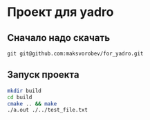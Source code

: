 # Проект для yadro

## Сначало надо скачать

```
git git@github.com:maksvorobev/for_yadro.git
```

## Запуск проекта

```bash
mkdir build
cd build
cmake .. && make
./a.out ./../test_file.txt

```